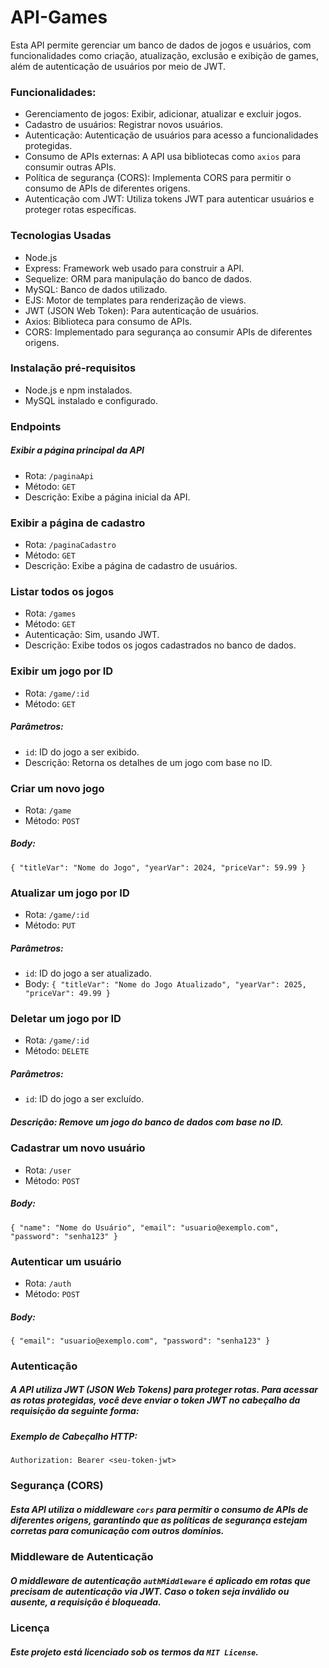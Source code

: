 # API-Games
Esta API permite gerenciar um banco de dados de jogos e usuários, com funcionalidades como criação, atualização, exclusão e exibição de games, além de autenticação de usuários por meio de JWT.

### Funcionalidades:
- Gerenciamento de jogos: Exibir, adicionar, atualizar e excluir jogos.
- Cadastro de usuários: Registrar novos usuários.
- Autenticação: Autenticação de usuários para acesso a funcionalidades protegidas.
- Consumo de APIs externas: A API usa bibliotecas como ``axios`` para consumir outras APIs.
- Política de segurança (CORS): Implementa CORS para permitir o consumo de APIs de diferentes origens.
- Autenticação com JWT: Utiliza tokens JWT para autenticar usuários e proteger rotas específicas.

### Tecnologias Usadas
- Node.js
- Express: Framework web usado para construir a API.
- Sequelize: ORM para manipulação do banco de dados.
- MySQL: Banco de dados utilizado.
- EJS: Motor de templates para renderização de views.
- JWT (JSON Web Token): Para autenticação de usuários.
- Axios: Biblioteca para consumo de APIs.
- CORS: Implementado para segurança ao consumir APIs de diferentes origens.

### Instalação pré-requisitos
- Node.js e npm instalados.
- MySQL instalado e configurado.

### Endpoints
##### Exibir a página principal da API
- Rota: ``/paginaApi``
- Método: ``GET``
- Descrição: Exibe a página inicial da API.

### Exibir a página de cadastro
- Rota: ``/paginaCadastro``
- Método: ``GET``
- Descrição: Exibe a página de cadastro de usuários.

### Listar todos os jogos
- Rota: ``/games``
- Método: ``GET``
- Autenticação: Sim, usando JWT.
- Descrição: Exibe todos os jogos cadastrados no banco de dados.

### Exibir um jogo por ID
- Rota: ``/game/:id``
- Método: ``GET``
##### Parâmetros:
- ``id``: ID do jogo a ser exibido.
- Descrição: Retorna os detalhes de um jogo com base no ID.

### Criar um novo jogo
- Rota: ``/game``
- Método: ``POST``
##### Body:
``
{
  "titleVar": "Nome do Jogo",
  "yearVar": 2024,
  "priceVar": 59.99
}
``
### Atualizar um jogo por ID
- Rota: ``/game/:id``
- Método: ``PUT``
##### Parâmetros:
- ``id``: ID do jogo a ser atualizado.
- Body:
``
{
  "titleVar": "Nome do Jogo Atualizado",
  "yearVar": 2025,
  "priceVar": 49.99
}
``

### Deletar um jogo por ID
- Rota: ``/game/:id``
- Método: ``DELETE``
##### Parâmetros:
- ``id``: ID do jogo a ser excluído.
##### Descrição: Remove um jogo do banco de dados com base no ID.

### Cadastrar um novo usuário
- Rota: ``/user``
- Método: ``POST``
##### Body:
``
{
  "name": "Nome do Usuário",
  "email": "usuario@exemplo.com",
  "password": "senha123"
}
``

### Autenticar um usuário
- Rota: ``/auth``
- Método: ``POST``
##### Body:
``
{
  "email": "usuario@exemplo.com",
  "password": "senha123"
}
``

### Autenticação
##### A API utiliza JWT (JSON Web Tokens) para proteger rotas. Para acessar as rotas protegidas, você deve enviar o token JWT no cabeçalho da requisição da seguinte forma:

##### Exemplo de Cabeçalho HTTP:
``
Authorization: Bearer <seu-token-jwt>
``

### Segurança (CORS)
##### Esta API utiliza o middleware ``cors`` para permitir o consumo de APIs de diferentes origens, garantindo que as políticas de segurança estejam corretas para comunicação com outros domínios.

### Middleware de Autenticação
##### O middleware de autenticação ``authMiddleware`` é aplicado em rotas que precisam de autenticação via JWT. Caso o token seja inválido ou ausente, a requisição é bloqueada.

### Licença
##### Este projeto está licenciado sob os termos da ``MIT License``.
